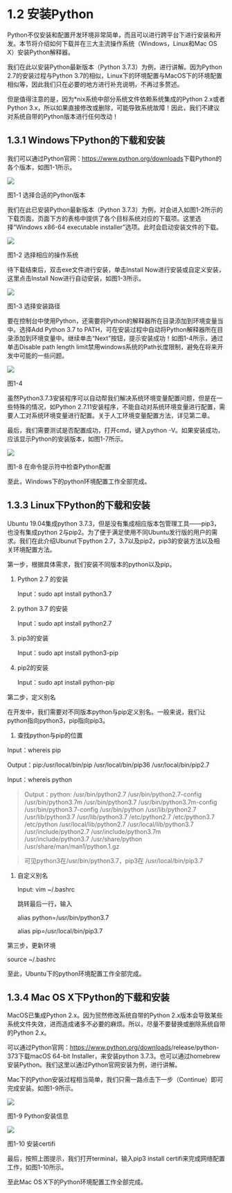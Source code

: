 # 1.2 安装Python


Python不仅安装和配置开发环境非常简单，而且可以进行跨平台下进行安装和开发。本节将介绍如何下载并在三大主流操作系统（Windows，Linux和Mac
OS X）安装Python解释器。

我们在此以安装Python最新版本（Python 3.7.3）为例，进行讲解。因为Python
2.7的安装过程与Python
3.7的相似，Linux下的环境配置与MacOS下的环境配置相似等，因此我们只在必要的地方进行补充说明，不再过多赘述。

但是值得注意的是，因为\*nix系统中部分系统文件依赖系统集成的Python 2.x或者Python
3.x，所以如果直接修改或删除，可能导致系统故障！因此，我们不建议对系统自带的Python版本进行任何改动！

## 1.3.1 Windows下Python的下载和安装

我们可以通过Python官网：<https://www.python.org/downloads>下载Python的各个版本，如图1-1所示。

![](media/3a913e11ce6bb9533ade243a15ce5551.png)

图1-1 选择合适的Python版本

我们在此已安装Python最新版本（Python
3.7.3）为例，对会进入如图1-2所示的下载页面，页面下方的表格中提供了各个目标系统对应的下载项。这里选择“Windows
x86-64 executable installer”选项。此时会启动安装文件的下载。

![](media/3c667ca9a510c2842bac85a6aa526fcb.png)

图1-2 选择相应的操作系统

待下载结束后，双击exe文件进行安装，单击Install
Now进行安装或自定义安装，这里点击Install Now进行自动安装，如图1-3所示。

![](media/1362bd45a56244414ddc35feccfc89ae.png)

图1-3 选择安装路径

要在控制台中使用Python，还需要将Python的解释器所在目录添加到环境变量当中。选择Add
Python 3.7 to
PATH，可在安装过程中自动将Python解释器所在目录添加到环境变量中。继续单击“Next”按钮，提示安装成功！如图1-4所示，通过单击Disable
path length limit禁用windows系统的Path长度限制，避免在将来开发中可能的一些问题。

![](media/f5bd0590e8d258334490cb43f37d6a53.png)

图1-4

虽然Python3.7.3安装程序可以自动帮我们解决系统环境变量配置问题，但是在一些特殊的情况，如Python
2.7.11安装程序，不能自动对系统环境变量进行配置，需要人工对系统环境变量进行配置。关于人工环境变量配置方法，详见第二章。

最后，我们需要测试是否配置成功，打开cmd，键入python
\-V。如果安装成功，应该显示Python的安装版本，如图1-7所示。

![](media/6303ad5165366b760900f950bf385694.png)

图1-8 在命令提示符中检查Python配置

至此，Windows下的python环境配置工作全部完成。

## 1.3.3 Linux下Python的下载和安装

Ubuntu 19.04集成python
3.7.3，但是没有集成相应版本包管理工具——pip3，也没有集成python
2与pip2。为了便于满足使用不同Ubuntu发行版的用户的需求。我们在此介绍Ubunut下python
2.7，3.7以及pip2，pip3的安装方法以及相关环境配置方法。

第一步，根据具体需求，我们安装不同版本的python以及pip。

1.  Python 2.7 的安装

    Input：sudo apt install python3.7

2.  python 3.7 的安装

    Input：sudo apt install python2.7

3.  pip3的安装

    Input：sudo apt install python3-pip

4.  pip2的安装

    Input：sudo apt install python-pip

第二步，定义别名

在开发中，我们需要对不同版本python与pip定义别名。一般来说，我们让python指向python3，pip指向pip3。

1.  查找python与pip的位置

Input：whereis pip

Output：pip:/usr/local/bin/pip /usr/local/bin/pip36 /usr/local/bin/pip2.7

Input：whereis python

>   Output：python: /usr/bin/python2.7 /usr/bin/python2.7-config
>   /usr/bin/python3.7m /usr/bin/python3.7 /usr/bin/python3.7m-config
>   /usr/bin/python3.7-config /usr/bin/python /usr/lib/python2.7
>   /usr/lib/python3.7 /usr/lib/python3.7 /etc/python2.7 /etc/python3.7
>   /etc/python /usr/local/lib/python2.7 /usr/local/lib/python3.7
>   /usr/include/python2.7 /usr/include/python3.7m /usr/include/python3.7
>   /usr/share/python /usr/share/man/man1/python.1.gz

>   可见python3在/usr/bin/python3.7，pip3在 /usr/local/bin/pip3.7

1.  自定义别名

    Input: vim \~/.bashrc

    跳转最后一行，输入

    alias python=/usr/bin/python3.7

    alias pip=/usr/local/bin/pip3.7

第三步，更新环境

source \~/.bashrc

至此，Ubuntu下的python环境配置工作全部完成。

## 1.3.4 Mac OS X下Python的下载和安装

MacOS已集成Python 2.x。因为贸然修改系统自带的Python
2.x版本会导致某些系统文件失效，进而造成诸多不必要的麻烦。所以，尽量不要替换或删除系统自带的Python
2.x。

可以通过Python官网：<https://www.python.org/downloads>/release/python-373下载macOS
64-bit Installer，来安装python
3.7.3。也可以通过homebrew安装Python。我们这里以通过Python官网安装为例，进行讲解。

Mac下的Python安装过程相当简单，我们只需一路点击下一步（Continue）即可完成安装。如图1-9所示。

![](media/130cc1350f3d7828b76a105b7142fc9d.png)

图1-9 Python安装信息

![](media/41a21deff9c3598fb524a4ca2062f215.png)

图1-10 安装certifi

最后，按照上图提示，我们打开terminal，输入pip3 install
certifi来完成网络配置工作，如图1-10所示。

至此Mac OS X下的Python环境配置工作全部完成。